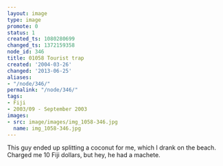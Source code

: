```yaml
---
layout: image
type: image
promote: 0
status: 1
created_ts: 1080280699
changed_ts: 1372159358
node_id: 346
title: 01058 Tourist trap
created: '2004-03-26'
changed: '2013-06-25'
aliases:
- "/node/346/"
permalink: "/node/346/"
tags:
- Fiji
- 2003/09 - September 2003
images:
- src: image/images/img_1058-346.jpg
  name: img_1058-346.jpg
---
```

This guy ended up splitting a coconut for me, which I drank on the beach.  Charged me 10 Fiji dollars, but hey, he had a machete.
